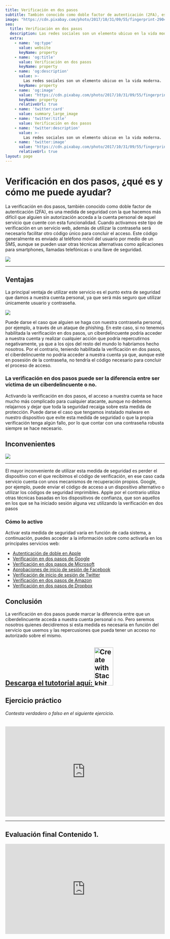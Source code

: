 ```yaml
---
title: Verificación en dos pasos
subtitle: También conocido como doble factor de autenticación (2FA), es una medida de seguridad con la que hacemos más difícil que alguien sin autorización acceda a la cuenta personal de aquel servicio que cuente con esta funcionalidad
image: "https://cdn.pixabay.com/photo/2017/10/31/09/55/fingerprint-2904774_1280.jpg"
seo:
  title: Verificación en dos pasos
  description: Las redes sociales son un elemento ubicuo en la vida moderna.
  extra:
    - name: 'og:type'
      value: website
      keyName: property
    - name: 'og:title'
      value: Verificación en dos pasos
      keyName: property
    - name: 'og:description'
      value: >-
        Las redes sociales son un elemento ubicuo en la vida moderna.
      keyName: property
    - name: 'og:image'
      value: "https://cdn.pixabay.com/photo/2017/10/31/09/55/fingerprint-2904774_1280.jpg"
      keyName: property
      relativeUrl: true
    - name: 'twitter:card'
      value: summary_large_image
    - name: 'twitter:title'
      value: Verificación en dos pasos
    - name: 'twitter:description'
      value: >-
        Las redes sociales son un elemento ubicuo en la vida moderna.
    - name: 'twitter:image'
      value: "https://cdn.pixabay.com/photo/2017/10/31/09/55/fingerprint-2904774_1280.jpg"
      relativeUrl: true
layout: page
---
```


# Verificación en dos pasos, ¿qué es y cómo me puede ayudar?

La verificación en dos pasos, también conocido como doble factor de autenticación (2FA), es una medida de seguridad con la que hacemos más difícil que alguien sin autorización acceda a la cuenta personal de aquel servicio que cuente con esta funcionalidad.
Cuando activamos este tipo de verificación en un servicio web, además de utilizar la contraseña será necesario facilitar otro código único para concluir el acceso. Este código generalmente es enviado al teléfono móvil del usuario por medio de un SMS, aunque se pueden usar otras técnicas alternativas como aplicaciones para smartphones, llamadas telefónicas o una llave de seguridad.

<img src="https://cdn.pixabay.com/photo/2017/10/31/09/55/fingerprint-2904774_1280.jpg">

<hr/>

## Ventajas
La principal ventaja de utilizar este servicio es el punto extra de seguridad que damos a nuestra cuenta personal, ya que será más seguro que utilizar únicamente usuario y contraseña.

<img src="https://cdn.pixabay.com/photo/2016/11/29/09/32/concept-1868728_1280.jpg">

Puede darse el caso que alguien se haga con nuestra contraseña personal, por ejemplo, a través de un ataque de phishing. En este caso, si no tenemos habilitada la verificación en dos pasos, un ciberdelincuente podría acceder a nuestra cuenta y realizar cualquier acción que podría repercutirnos negativamente, ya que a los ojos del resto del mundo lo habríamos hecho nosotros.
Por el contrario, teniendo habilitada la verificación en dos pasos, el ciberdelincuente no podría acceder a nuestra cuenta ya que, aunque esté en posesión de la contraseña, no tendría el código necesario para concluir el proceso de acceso.

### La verificación en dos pasos puede ser la diferencia entre ser víctima de un ciberdelincuente o no.
Activando la verificación en dos pasos, el acceso a nuestra cuenta se hace mucho más complicado para cualquier atacante, aunque no debemos relajarnos y dejar que toda la seguridad recaiga sobre esta medida de protección. Puede darse el caso que tengamos instalado malware en nuestro dispositivo que evite esta medida de seguridad o que la propia verificación tenga algún fallo, por lo que contar con una contraseña robusta siempre se hace necesario.


## Inconvenientes

<img src="https://cdn.pixabay.com/photo/2016/05/30/14/23/detective-1424831_1280.png">
<hr/>

El mayor inconveniente de utilizar esta medida de seguridad es perder el dispositivo con el que recibimos el código de verificación, en ese caso cada servicio cuenta con unos mecanismos de recuperación propios. Google, por ejemplo, puede enviar el código de acceso a un dispositivo alternativo o utilizar los códigos de seguridad imprimibles. Apple por el contrario utiliza otras técnicas basadas en los dispositivos de confianza, que son aquellos en los que se ha iniciado sesión alguna vez utilizando la verificación en dos pasos

### Cómo lo activo
Activar esta medida de seguridad varía en función de cada sistema, a continuación, puedes acceder a la información sobre como activarla en los principales servicios web:

+ [Autenticación de doble en Apple](https://support.apple.com/es-es/HT204915)
+ [Verificación en dos pasos de Google](https://www.google.com/intl/es-419/landing/2step/)
+ [Verificación en dos pasos de Microsoft](https://support.microsoft.com/es-es/help/12409/microsoft-account-app-passwords-two-step-verification)
+ [Aprobaciones de inicio de sesión de Facebook](https://www.facebook.com/help/148233965247823)
+ [Verificación de inicio de sesión de Twitter](https://help.twitter.com/es/managing-your-account/two-factor-authentication?lang=es)
+ [Verificación en dos pasos de Amazon](https://www.amazon.es/gp/help/customer/display.html?nodeId=202073820)
+ [Verificación en dos pasos de Dropbox](https://www.dropbox.com/es_ES/help/363)


## Conclusión

La verificación en dos pasos puede marcar la diferencia entre que un ciberdelincuente acceda a nuestra cuenta personal o no.  Pero seremos nosotros quienes decidiremos si esta medida es necesaria en función del servicio que usemos y las repercusiones que pueda tener un acceso no autorizado sobre el mismo.

<div class="important">
  <a
    href="https://drive.google.com/file/d/10c493nSVeTTGKa5JJPwuPLGHM1X4Lziv/view?usp=sharing"
    target="_blank">
    <h2>Descarga el tutotorial aquí:
      <img
      width="60"
      height="120"
      alt="Create with Stackbit"
      src="https://cdn.pixabay.com/photo/2018/09/07/14/42/download-pdf-3660827_960_720.png"/>
    </h2>
  </a>
</div>

## Ejercicio práctico
###### Contesta verdadero o falso en el siguiente ejercicio.

<div style="width: 100%;">
  <div style="position: relative; padding-bottom: 56.25%; padding-top: 0; height: 0;">
    <iframe
      frameborder="0"
      width="1200"
      height="675"
      style="position: absolute; top: 0; left: 0; width: 100%; height: 100%;"
      src="https://view.genial.ly/61e0e816695bf30d646d1c3a"
      type="text/html"
      allowscriptaccess="always"
      allowfullscreen="true"
      scrolling="yes"
      allownetworking="all">
    </iframe>
  </div>
</div>



<hr />

## Evaluación final Contenido 1.

<div style="width: 100%;">
  <div style="position: relative; padding-bottom: 56.25%; padding-top: 0; height: 0;">
    <iframe
      frameborder="0"
      width="1200"
      height="675"
      style="position: absolute; top: 0; left: 0; width: 100%; height: 100%;" src="https://view.genial.ly/61e4c14b5c54fb0cd8963e42"
      type="text/html"
      allowscriptaccess="always"
      allowfullscreen="true"
      scrolling="yes" allownetworking="all">
    </iframe>
  </div>
</div>
